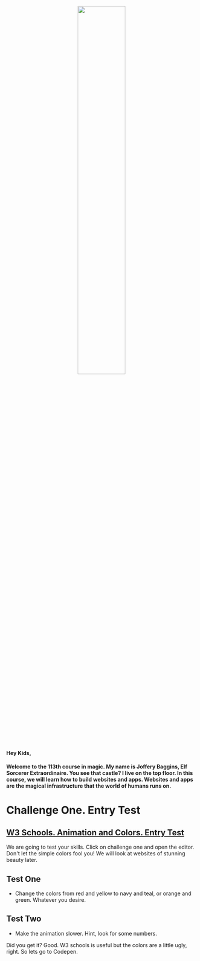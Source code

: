 <p align="center">
<img width="50%" src="http://i.imgur.com/5PdMIzK.jpg">
</p>


#### Hey Kids,

#### Welcome to the 113th course in magic. My name is Joffery Baggins, Elf Sorcerer Extraordinaire. You see that castle? I live on the top floor. In this course, we will learn how to build websites and apps. Websites and apps are the magical infrastructure that the world of humans runs on. 

# Challenge One. Entry Test

## [W3 Schools. Animation and Colors. Entry Test](https://www.w3schools.com/css/tryit.asp?filename=trycss3_animation1)

We are going to test your skills. Click on challenge one and open the editor. Don't let the simple colors fool you! We will look at websites of stunning beauty later. 

## Test One

- Change the colors from red and yellow to navy and teal, or orange and green. Whatever you desire.

## Test Two

- Make the animation slower. Hint, look for some numbers. 

Did you get it? Good. W3 schools is useful but the colors are a little ugly, right. So lets go to Codepen.


